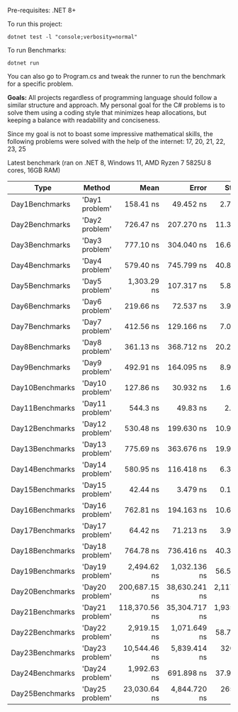 Pre-requisites: .NET 8+

To run this project:

`dotnet test -l "console;verbosity=normal"`

To run Benchmarks:

`dotnet run`

You can also go to Program.cs and tweak the runner to run the benchmark for a specific problem.

**Goals:**
All projects regardless of programming language should follow a similar structure and approach.
My personal goal for the C# problems is to solve them using a coding style that minimizes heap allocations, but keeping a balance with readability and conciseness.

Since my goal is not to boast some impressive mathematical skills, the following problems were solved with the help of the internet: 17, 20, 21, 22, 23, 25

Latest benchmark (ran on .NET 8, Windows 11, AMD Ryzen 7 5825U 8 cores, 16GB RAM)

| Type            | Method          |          Mean |         Error |       StdDev |           Min |           Max |   Gen0 | Allocated |
| --------------- | --------------- | ------------: | ------------: | -----------: | ------------: | ------------: | -----: | --------: |
| Day1Benchmarks  | 'Day1 problem'  |     158.41 ns |     49.452 ns |     2.711 ns |     155.29 ns |     160.16 ns |      - |         - |
| Day2Benchmarks  | 'Day2 problem'  |     726.47 ns |    207.270 ns |    11.361 ns |     713.36 ns |     733.40 ns |      - |         - |
| Day3Benchmarks  | 'Day3 problem'  |     777.10 ns |    304.040 ns |    16.665 ns |     758.87 ns |     791.55 ns | 0.0286 |     240 B |
| Day4Benchmarks  | 'Day4 problem'  |     579.40 ns |    745.799 ns |    40.880 ns |     545.61 ns |     624.84 ns |      - |         - |
| Day5Benchmarks  | 'Day5 problem'  |   1,303.29 ns |    107.317 ns |     5.882 ns |   1,297.42 ns |   1,309.19 ns | 0.0954 |     808 B |
| Day6Benchmarks  | 'Day6 problem'  |     219.66 ns |     72.537 ns |     3.976 ns |     217.03 ns |     224.23 ns |      - |         - |
| Day7Benchmarks  | 'Day7 problem'  |     412.56 ns |    129.166 ns |     7.080 ns |     407.39 ns |     420.63 ns | 0.0238 |     200 B |
| Day8Benchmarks  | 'Day8 problem'  |     361.13 ns |    368.712 ns |    20.210 ns |     343.89 ns |     383.37 ns | 0.0391 |     328 B |
| Day9Benchmarks  | 'Day9 problem'  |     492.91 ns |    164.095 ns |     8.995 ns |     482.81 ns |     500.06 ns |      - |         - |
| Day10Benchmarks | 'Day10 problem' |     127.86 ns |     30.932 ns |     1.695 ns |     126.88 ns |     129.82 ns |      - |         - |
| Day11Benchmarks | 'Day11 problem' |      544.3 ns |      49.83 ns |      2.73 ns |      541.4 ns |      546.9 ns | 0.0229 |     192 B |
| Day12Benchmarks | 'Day12 problem' |     530.48 ns |    199.630 ns |    10.942 ns |     520.10 ns |     541.91 ns | 0.0334 |     280 B |
| Day13Benchmarks | 'Day13 problem' |     775.69 ns |    363.676 ns |    19.934 ns |     759.66 ns |     798.01 ns | 0.0439 |     368 B |
| Day14Benchmarks | 'Day14 problem' |     580.95 ns |    116.418 ns |     6.381 ns |     573.83 ns |     586.15 ns | 0.0286 |     240 B |
| Day15Benchmarks | 'Day15 problem' |      42.44 ns |      3.479 ns |     0.191 ns |      42.25 ns |      42.63 ns |      - |         - |
| Day16Benchmarks | 'Day16 problem' |     762.81 ns |    194.163 ns |    10.643 ns |     752.97 ns |     774.11 ns | 0.0458 |     384 B |
| Day17Benchmarks | 'Day17 problem' |      64.42 ns |     71.213 ns |     3.903 ns |      60.49 ns |      68.30 ns | 0.0219 |     184 B |
| Day18Benchmarks | 'Day18 problem' |     764.78 ns |    736.416 ns |    40.365 ns |     732.20 ns |     809.93 ns |      - |         - |
| Day19Benchmarks | 'Day19 problem' |   2,494.62 ns |  1,032.136 ns |    56.575 ns |   2,431.08 ns |   2,539.52 ns | 0.1869 |    1576 B |
| Day20Benchmarks | 'Day20 problem' | 200,687.15 ns | 38,630.241 ns | 2,117.454 ns | 198,784.00 ns | 202,968.05 ns |      - |    1048 B |
| Day21Benchmarks | 'Day21 problem' | 118,370.56 ns | 35,304.717 ns | 1,935.171 ns | 116,274.15 ns | 120,088.60 ns |      - |     920 B |
| Day22Benchmarks | 'Day22 problem' |   2,919.15 ns |  1,071.649 ns |    58.741 ns |   2,851.37 ns |   2,955.29 ns | 0.4463 |    3736 B |
| Day23Benchmarks | 'Day23 problem' |  10,544.46 ns |  5,839.414 ns |   320.078 ns |  10,258.08 ns |  10,889.99 ns | 0.4578 |    3856 B |
| Day24Benchmarks | 'Day24 problem' |   1,992.63 ns |    691.898 ns |    37.925 ns |   1,961.99 ns |   2,035.04 ns |      - |         - |
| Day25Benchmarks | 'Day25 problem' |  23,030.64 ns |  4,844.720 ns |   265.555 ns |  22,783.44 ns |  23,311.36 ns | 1.5869 |   13304 B |
